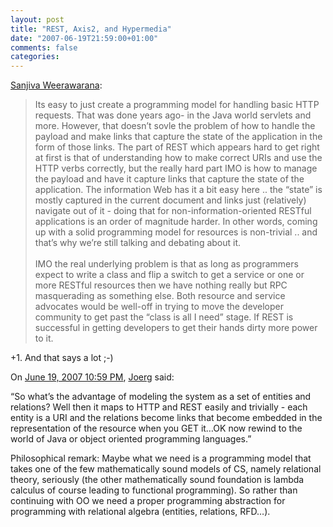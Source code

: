 ```yaml
---
layout: post
title: "REST, Axis2, and Hypermedia"
date: "2007-06-19T21:59:00+01:00"
comments: false
categories: 
---
```


<p><a href="http://www.bloglines.com/blog/sanjiva?id=227">Sanjiva Weerawarana</a>:</p>

<blockquote>
<p>Its easy to just create a programming model for handling basic HTTP requests. That was done years ago- in the Java world servlets and more. However, that doesn&#8217;t sovle the problem of how to handle the payload and make links that capture the state of the application in the form of those links. The part of REST which appears hard to get right at first is that of understanding how to make correct URIs and use the HTTP verbs correctly, but the really hard part IMO is how to manage the payload and have it capture links that capture the state of the application. The information Web has it a bit easy here .. the &#8220;state&#8221; is mostly captured in the current document and links just (relatively) navigate out of it - doing that for non-information-oriented RESTful applications is an order of magnitude harder. In other words, coming up with a solid programming model for resources is non-trivial .. and that&#8217;s why we&#8217;re still talking and debating about it.<br /><br />IMO the real underlying problem is that as long as programmers expect to write a class and flip a switch to get a service or one or more RESTful resources then we have nothing really but RPC masquerading as something else. Both resource and service advocates would be well-off in trying to move the developer community to get past the &#8220;class is all I need&#8221; stage. If REST is successful in getting developers to get their hands dirty more power to it.</p>
</blockquote>

<p>+1. And that says a lot ;-)</p>

<section class="comments">



<div class="comment" id="comment-1372">
On <a href="#comment-1372" title="Permalink to this comment">June 19, 2007 10:59 PM</a>, <a href="http://joerg-schaefer.biz/" title="http://joerg-schaefer.biz/" rel="nofollow">Joerg</a>
said:
<p>&#8220;So what&#8217;s the advantage of modeling the system as a set of entities and relations? Well then it maps to HTTP and REST easily and trivially - each entity is a URI and the relations become links that become embedded in the representation of the resource when you GET it&#8230;OK now rewind to the world of Java or object oriented programming languages.&#8221;</p>

<p>Philosophical remark:
Maybe what we need is a programming model that takes one of the few mathematically sound models of CS, namely relational theory, seriously (the other mathematically sound foundation is lambda calculus of course leading to functional programming). So rather than continuing with OO we need a proper programming abstraction for programming with relational algebra (entities, relations, RFD&#8230;).</p>


</section>

